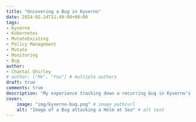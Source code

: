 ```yaml
---
title: "Uncovering a Bug in Kyverno"
date: 2024-02-24T11:49:00+00:00
tags:
- Kyverno
- Kubernetes
- MutateExisting
- Policy Management
- Mutate
- Monitoring
- Bug
author:
- Chantal Shirley
# author: ["Me", "You"] # multiple authors
draft: true
comments: true
description: "My experience tracking down a recurring bug in Kyverno's MutateExisting Policies"
cover:
    image: "img/kyverno-bug.png" # image path/url
    alt: "Image of a Bug attacking a Helm at Sea" # alt text
---
```

